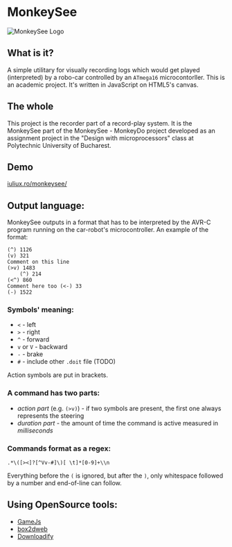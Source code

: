 MonkeySee
======

![MonkeySee Logo](http://iuliux.ro/monkeysee/images/monkeydo-logo.png)

## What is it?
A simple utilitary for visually recording logs which would get played (interpreted) by a robo-car controlled by an `ATmega16` microcontorller.
This is an academic project. It's written in JavaScript on HTML5's canvas.

## The whole
This project is the recorder part of a record-play system. It is the MonkeySee part of the MonkeySee - MonkeyDo project developed as an assignment project in the "Design with microprocessors" class at Polytechnic University of Bucharest.

## Demo
[iuliux.ro/monkeysee/](http://iuliux.ro/monkeysee/)

## Output language:
MonkeySee outputs in a format that has to be interpreted by the AVR-C program running on the car-robot's microcontroller.
An example of the format:

    (^) 1126
    (v) 321
    Comment on this line
    (>v) 1483
        (^) 214
    (<^) 860
    Comment here too (<-) 33
    (-) 1522

### Symbols' meaning:
* `<` - left
* `>` - right
* `^` - forward
* `v` or `V` - backward
* `-` - brake
* `#` - include other `.doit` file (TODO)

Action symbols are put in brackets.

### A command has two parts:
* _action_ _part_ (e.g. `(>v)`) - if two symbols are present, the first one always represents the steering
* _duration_ _part_ - the amount of time the command is active measured in *milliseconds*

### Commands format as a regex:

    .*\([><]?[^Vv-#]\)[ \t]*[0-9]+\\n

Everything before the `(` is ignored, but after the `)`, only whitespace followed by a number and end-of-line can follow.

## Using OpenSource tools:
* [GameJs](http://gamejs.org/)
* [box2dweb](http://code.google.com/p/box2dweb/)
* [Downloadify](https://github.com/dcneiner/Downloadify)
